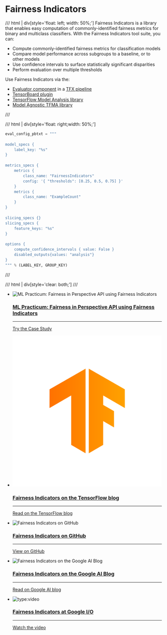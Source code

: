 # Fairness Indicators

/// html | div[style='float: left; width: 50%;']
Fairness Indicators is a library that enables easy computation of commonly-identified fairness metrics for binary and multiclass classifiers. With the Fairness Indicators tool suite, you can:

- Compute commonly-identified fairness metrics for classification models
- Compare model performance across subgroups to a baseline, or to other models
- Use confidence intervals to surface statistically significant disparities
- Perform evaluation over multiple thresholds

Use Fairness Indicators via the:

- [Evaluator component](https://tensorflow.github.io/tfx/guide/evaluator/) in a [TFX pipeline](https://tensorflow.github.io/tfx/)
- [TensorBoard plugin](https://github.com/tensorflow/tensorboard/blob/master/docs/fairness-indicators.md)
- [TensorFlow Model Analysis library](https://www.tensorflow.org/tfx/guide/fairness_indicators)
- [Model Agnostic TFMA library](https://www.tensorflow.org/tfx/guide/fairness_indicators#using_fairness_indicators_with_non-tensorflow_models)
<!-- TODO: Change the TFMA link when the new docs are deployed -->
///

/// html | div[style='float: right;width: 50%;']
```python
eval_config_pbtxt = """

model_specs {
    label_key: "%s"
}

metrics_specs {
    metrics {
        class_name: "FairnessIndicators"
        config: '{ "thresholds": [0.25, 0.5, 0.75] }'
    }
    metrics {
        class_name: "ExampleCount"
    }
}

slicing_specs {}
slicing_specs {
    feature_keys: "%s"
}

options {
    compute_confidence_intervals { value: False }
    disabled_outputs{values: "analysis"}
}
""" % (LABEL_KEY, GROUP_KEY)
```
///

/// html | div[style='clear: both;']
///

<div class="grid cards" markdown>

-   ![ML Practicum: Fairness in Perspective API using Fairness Indicators](https://www.tensorflow.org/static/responsible_ai/fairness_indicators/images/mlpracticum_480.png)

    ### [ML Practicum: Fairness in Perspective API using Fairness Indicators](https://developers.google.com/machine-learning/practica/fairness-indicators?utm_source=github&utm_medium=github&utm_campaign=fi-practicum&utm_term=&utm_content=repo-body)

    ---

    [Try the Case Study](https://developers.google.com/machine-learning/practica/fairness-indicators?utm_source=github&utm_medium=github&utm_campaign=fi-practicum&utm_term=&utm_content=repo-body)

-   ![Fairness Indicators on the TensorFlow blog](images/tf_full_color_primary_icon.svg)

    ### [Fairness Indicators on the TensorFlow blog](https://blog.tensorflow.org/2019/12/fairness-indicators-fair-ML-systems.html)
    
    ---

    [Read on the TensorFlow blog](https://blog.tensorflow.org/2019/12/fairness-indicators-fair-ML-systems.html)

-   ![Fairness Indicators on GitHub](https://www.tensorflow.org/static/resources/images/github-card-16x9_480.png)

    ### [Fairness Indicators on GitHub](https://github.com/tensorflow/fairness-indicators)
    ---

    [View on GitHub](https://github.com/tensorflow/fairness-indicators)

-   ![Fairness Indicators on the Google AI Blog](https://www.tensorflow.org/static/responsible_ai/fairness_indicators/images/googleai_720.png)

    ### [Fairness Indicators on the Google AI Blog](https://ai.googleblog.com/2019/12/fairness-indicators-scalable.html)
    ---

    [Read on Google AI blog](https://ai.googleblog.com/2019/12/fairness-indicators-scalable.html)

-   ![type:video](https://www.youtube.com/watch?v=6CwzDoE8J4M)

    ### [Fairness Indicators at Google I/O](https://www.youtube.com/watch?v=6CwzDoE8J4M)

    ---

    [Watch the video](https://www.youtube.com/watch?v=6CwzDoE8J4M)

</div>

